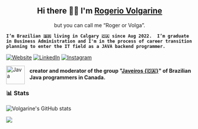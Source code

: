 ## <center> Hi there 🤙🏼 I'm [Rogerio Volgarine](https://volgarine.wordpress.com "Roger")</center>
<center>but you can call me “Roger or Volga”. </center>

**`I’m Brazilian 🇧🇷 living in Calgary 🇨🇦 since Aug 2022. 
I’m graduate in Business Administration and I'm in the process of career transition planning to enter the IT field as a JAVA backend programmer.`**



[![Website](https://camo.githubusercontent.com/11efcae87c81cde0829db7f001cc273df78a1ec44e56b4ed269996c9fd5507da/68747470733a2f2f696d672e736869656c64732e696f2f62616467652f576562736974652d4443313433433f7374796c653d666f722d7468652d6261646765266c6f676f3d6d656469756d266c6f676f436f6c6f723d7768697465)](https://www.volgarine.wordpress.com) 
[![LinkedIn](https://img.shields.io/badge/linkedin-%230077B5.svg?style=for-the-badge&logo=linkedin&logoColor=white)](https://www.linkedin.com/in/volgarine)
[![Instagram](https://img.shields.io/badge/Instagram-%23E4405F.svg?style=for-the-badge&logo=Instagram&logoColor=white)](https://www.instagram.com/RogerioVolgarine)



<img align="left" alt="Java" width="50px" style="padding-right:10px;" src="https://media.licdn.com/dms/image/D5607AQHhQccJJuxk4A/group-logo_image-shrink_92x92/0/1708978063757?e=1709679600&v=beta&t=CqHrm4Y4VgTLpxKUmDXDVCNd-EwG9ws2sUvfGPyY1IY"/> 

#### creator and moderator of the group "[Javeiros {🇨🇦}](https://www.linkedin.com/groups/12993136/ "Javeiros {🇨🇦}")" of Brazilian Java programmers in Canada.



### 📊 Stats

![Volgarine's GitHub stats](https://github-readme-stats.vercel.app/api?username=volgarine&show_icons=true&theme=gruvbox)


<img align="center" src="https://media.licdn.com/dms/image/D5616AQHwnZu-ItmIDg/profile-displaybackgroundimage-shrink_350_1400/0/1706634321413?e=1714608000&v=beta&t=e2maJoU_AN_r24Und8IWd6HxT5hO6M_npDkOK1B6qbI"/>

